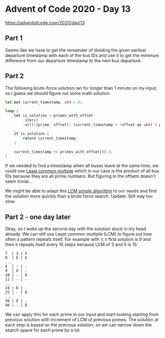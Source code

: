 # Advent of Code 2020 - Day 13

https://adventofcode.com/2020/day/13

## Part 1

Seems like we have to get the remainder of dividing the given earliest departure timestamp with each of the bus IDs and use it to get the minimum difference from our departure timestamp to the next bus departure.

## Part 2

The following brute-force solution ran for longer than 1 minute on my input, so I guess we should figure out some math solution.

```rust
let mut current_timestamp: u64 = 0;

loop {
    let is_solution = primes_with_offset
        .iter()
        .all(|(prime, offset)| (current_timestamp + *offset as u64) % prime == 0);

    if is_solution {
        return current_timestamp;
    }

    current_timestamp += primes_with_offset[0].0;
}
```

If we needed to find a timestamp when all buses leave at the same time, we could use [Least common multiple](https://en.wikipedia.org/wiki/Least_common_multiple) which in our case is the product of all bus IDs because they are all prime numbers. But figuring in the offsets doesn't seem trivial...

We might be able to adapt this [LCM simple algorithm](https://en.wikipedia.org/wiki/Least_common_multiple#Using_a_simple_algorithm) to our needs and find the solution more quickly than a brute force search. Update: Still way too slow.

## Part 2 - one day later

Okay, so I woke up the second day with the solution stuck in my head already. We can still use Least common multiple (LCM) to figure out how often a pattern repeats itself. For example with `3,5` first solution is 9 and then it repeats itself every 15 steps because LCM of 3 and 5 is 15:

```
T  | 3 | 5
0  | D | D
...
8  | - | -
9  | D | -
10 | - | D
11 | - | -
...
24 | D | -
25 | - | D
...
39 | D | -
40 | - | D
```

We can apply this for each prime in our input and start looking starting from previous solution with increment of LCM of previous primes. The solution at each step is based on the previous solution, so we can narrow down the search space for each prime by a lot.

